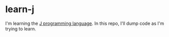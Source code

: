 # learn-j

I'm learning the [J programming language](https://en.wikipedia.org/wiki/J_%28programming_language%29). In this repo, I'll dump code as I'm trying to learn.
